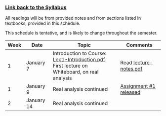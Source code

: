 <h3><a href="https://github.com/ajingj82/stochapprox/">Link back to the Syllabus</a></h3>

All readings will be from provided notes and from sections listed in textbooks, provided in this schedule. 

This schedule is tentative, and is likely to change throughout the semester. 


Week | Date | Topic | Comments
------------ | ------------- | ------------- | -------------
1| January 7 | Introduction to Course: <a href="lectures/Lec1-Introduction.pdf">Lec1-Introduction.pdf</a> <br> First lecture on Whiteboard, on real analysis | Read <a href="lectures/lecture-notes.pdf">lecture-notes.pdf</a> 
1 | January 9 | Real analysis continued | <a href="assignments/ass1.pdf">Assignment #1 released</a>
2 | January 14 | Real analysis continued |


